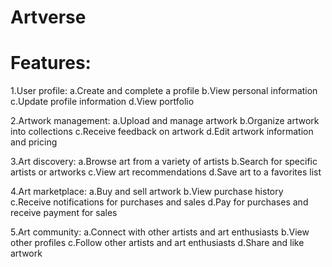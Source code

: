 # Artverse


# Features:

1.User profile:
      a.Create and complete a profile
      b.View personal information
      c.Update profile information
      d.View portfolio


2.Artwork management:
      a.Upload and manage artwork
      b.Organize artwork into collections
      c.Receive feedback on artwork
      d.Edit artwork information and pricing


3.Art discovery:
      a.Browse art from a variety of artists
      b.Search for specific artists or artworks
      c.View art recommendations
      d.Save art to a favorites list


4.Art marketplace:
      a.Buy and sell artwork
      b.View purchase history
      c.Receive notifications for purchases and sales
      d.Pay for purchases and receive payment for sales


5.Art community:
      a.Connect with other artists and art enthusiasts
      b.View other profiles
      c.Follow other artists and art enthusiasts
      d.Share and like artwork
